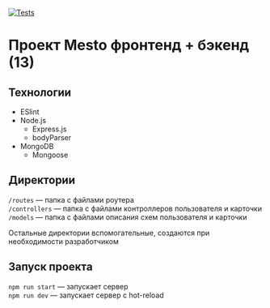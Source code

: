 [![Tests](https://github.com/yandex-praktikum/express-mesto-gha/actions/workflows/tests-13-sprint.yml/badge.svg)](https://github.com/tonysta/express-mesto-gha/actions/workflows/tests-13-sprint.yml)

# Проект Mesto фронтенд + бэкенд (13)

## Технологии

- ESlint
- Node.js
  + Express.js
  + bodyParser
- MongoDB
  + Mongoose

## Директории

`/routes` — папка с файлами роутера  
`/controllers` — папка с файлами контроллеров пользователя и карточки   
`/models` — папка с файлами описания схем пользователя и карточки  
  
Остальные директории вспомогательные, создаются при необходимости разработчиком

## Запуск проекта

`npm run start` — запускает сервер   
`npm run dev` — запускает сервер с hot-reload
